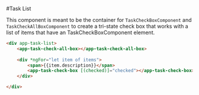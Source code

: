 #Task List

This component is meant to be the container for `TaskCheckBoxComponent` and `TaskCheckAllBoxComponent` to create a tri-state check box that works with a list of items that have an TaskCheckBoxComponent element.

```html
<div app-task-list>
    <app-task-check-all-box></app-task-check-all-box>
    
    <div *ngFor="let item of items">
        <span>{{item.description}}</span>
        <app-task-check-box [(checked)]="checked"></app-task-check-box>
    </div>

</div>
```